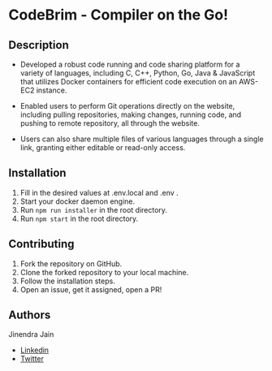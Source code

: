 # CodeBrim - Compiler on the Go!

## Description

- Developed a robust code running and code sharing platform for a variety of languages, including C, C++, Python, Go, Java & JavaScript that utilizes Docker containers for efficient code execution on an AWS-EC2 instance.

- Enabled users to perform Git operations directly on the website, including pulling repositories, making changes, running code, and pushing to remote repository, all through the website.

- Users can also share multiple files of various languages through a single link, granting either editable or read-only access.

## Installation

1. Fill in the desired values at .env.local and .env .
2. Start your docker daemon engine.
3. Run `npm run installer` in the root directory.
4. Run `npm start` in the root directory.

## Contributing

1. Fork the repository on GitHub.
2. Clone the forked repository to your local machine.
3. Follow the installation steps.
4. Open an issue, get it assigned, open a PR!

## Authors

Jinendra Jain
 - [Linkedin](https://linkedin.com/in/jjinendra3)
 - [Twitter](https://x.com/jjinendra3)

